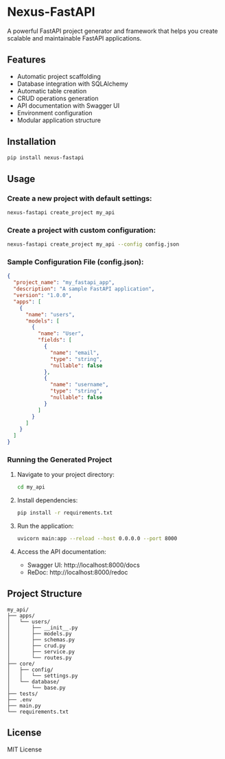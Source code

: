 # Nexus-FastAPI

A powerful FastAPI project generator and framework that helps you create scalable and maintainable FastAPI applications.

## Features

- Automatic project scaffolding
- Database integration with SQLAlchemy
- Automatic table creation
- CRUD operations generation
- API documentation with Swagger UI
- Environment configuration
- Modular application structure

## Installation

```bash
pip install nexus-fastapi
```

## Usage

### Create a new project with default settings:

```bash
nexus-fastapi create_project my_api
```

### Create a project with custom configuration:

```bash
nexus-fastapi create_project my_api --config config.json
```

### Sample Configuration File (config.json):

```json
{
  "project_name": "my_fastapi_app",
  "description": "A sample FastAPI application",
  "version": "1.0.0",
  "apps": [
    {
      "name": "users",
      "models": [
        {
          "name": "User",
          "fields": [
            {
              "name": "email",
              "type": "string",
              "nullable": false
            },
            {
              "name": "username",
              "type": "string",
              "nullable": false
            }
          ]
        }
      ]
    }
  ]
}
```

### Running the Generated Project

1. Navigate to your project directory:

   ```bash
   cd my_api
   ```

2. Install dependencies:

   ```bash
   pip install -r requirements.txt
   ```

3. Run the application:

   ```bash
   uvicorn main:app --reload --host 0.0.0.0 --port 8000
   ```

4. Access the API documentation:
   - Swagger UI: http://localhost:8000/docs
   - ReDoc: http://localhost:8000/redoc

## Project Structure

```
my_api/
├── apps/
│   └── users/
│       ├── __init__.py
│       ├── models.py
│       ├── schemas.py
│       ├── crud.py
│       ├── service.py
│       └── routes.py
├── core/
│   ├── config/
│   │   └── settings.py
│   └── database/
│       └── base.py
├── tests/
├── .env
├── main.py
└── requirements.txt
```

## License

MIT License
